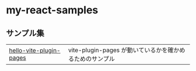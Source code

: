 # my-react-samples

## サンプル集

|                                                                          |                                                          |
| ------------------------------------------------------------------------ | -------------------------------------------------------- |
| [hello-vite-plugin-pages](./src/samples/202206-hello-vite-plugin-pages/) | vite-plugin-pages が動いているかを確かめるためのサンプル |
